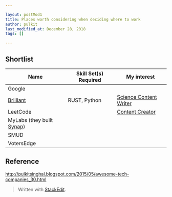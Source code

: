 ```yaml
---

layout: postMod1
title: Places worth considering when deciding where to work
author: pulkit
last_modified_at: December 28, 2018
tags: []

---
```


## Shortlist

| Name | Skill Set(s) Required | My interest |
| ---- | ---- | ---- |
| Google |
|[Brilliant](https://brilliant.org/careers/) | RUST, Python | [Science Content Writer](https://brilliant.applytojob.com/apply/svTzHR9md6/Science-Course-Writer-At-Brilliantorg) |
| LeetCode | | [Content Creator](https://leetcode.com/jobs/#Content-Creator) |
| MyLabs (they built [Synap](https://itunes.apple.com/us/app/synap/id1029982959?mt=8)) |
| SMUD |
| VotersEdge | 

## Reference

http://pulkitsinghal.blogspot.com/2015/05/awesome-tech-companies_30.html

> Written with [StackEdit](https://stackedit.io/).
<!--stackedit_data:
eyJoaXN0b3J5IjpbMTUxNTM5MTY1LC02MzIzNjIzMzAsMzk5OT
k5NDg5LC0xNzI0MTI4ODkzLDU4MjgzMTQ1MV19
-->